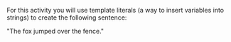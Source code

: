 For this activity you will use template literals (a way to insert variables into strings) to create the following sentence:

"The fox jumped over the fence."